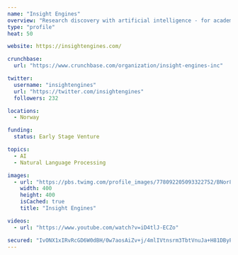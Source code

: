 ```yaml
---
name: "Insight Engines"
overview: "Research discovery with artificial intelligence - for academia and chemical research."
type: "profile"
heat: 50

website: https://insightengines.com/

crunchbase:
  url: "https://www.crunchbase.com/organization/insight-engines-inc"

twitter:
  username: "insightengines"
  url: "https://twitter.com/insightengines"
  followers: 232

locations:
  - Norway

funding:
  status: Early Stage Venture

topics:
  - AI
  - Natural Language Processing

images:
  - url: "https://pbs.twimg.com/profile_images/778092205093322752/BNor8pkI_400x400.jpg"
    width: 400
    height: 400
    isCached: true
    title: "Insight Engines"

videos:
  - url: "https://www.youtube.com/watch?v=iD4tlJ-ECZo"

secured: "IvONX1xIRvRcGD6W0dBH/0w7aosAiZv+j/4mlIVtnsrm3TbtVnuJa+H81DByP/iDEAToWxESKyjVjXN0iKrDyBFSbBHgQ6V0buSLeXM0FizaCWGLbZrh6N50XyR8pYo7gVtMf/Qm0Llg/FsZynk8PMBtEZQ1fSniq8b8v1AirtkFNiA/zlNWsqU7dAARgSGUIsNXj7IRcMAXpzB+p8Bg6AaWJcd/v5zCwf2uLIJ+ZqGFAj2ZBIR+Pd2a9fIo/eqa51zfHVToR9lde0SumQdANStie6QIl/W0EOJXi8oo3pegURbaCA+Xs1yp4zOjJtN8vr8Atsp9w5zT1Y7Jyb0d+y2qaDA1Jj6FH/iaenBysob7NrsZK6RZU0pnVHw+ZhUu;IsWMiZFIDbzlb0RVF8k5JQ=="
---
```


